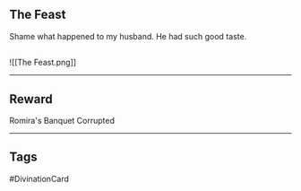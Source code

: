 ## The Feast
Shame what happened to my husband. He had such good taste.
## 
![[The Feast.png]]

---
## Reward
Romira's Banquet
Corrupted

---
## Tags
#DivinationCard